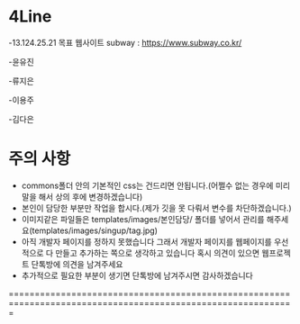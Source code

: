 # 4Line
  -13.124.25.21
목표 웹사이트 subway :  https://www.subway.co.kr/
 
-윤유진
 
-류지은
 
-이용주
 
-김다은
 
 
# 주의 사항
 <ul>
  <li>
    commons폴더 안의 기본적인 css는 건드리면 안됩니다.(어쩔수 없는 경우에 미리 말을 해서 상의 후에 변경하겠습니다)
  </li>
  <li>
    본인이 담당한 부분만 작업을 합시다.(제가 깃을 못 다뤄서 변수를 차단하겠습니다.)
  </li>
  <li>
    이미지같은 파일들은 templates/images/본인담당/ 폴더를 넣어서 관리를 해주세요(templates/images/singup/tag.jpg)
  </li>
  <li>
    아직 개발자 페이지를 정하지 못했습니다 그래서 개발자 페이지를 웹페이지를 우선적으로 다 만들고 추가하는 쪽으로 생각하고 있습니다 혹시 의견이 있으면 웹프로젝트 단톡방에 의견을 남겨주세요
  </li>
  <li>
    추가적으로 필요한 부분이 생기면 단톡방에 남겨주시면 감사하겠습니다
  </li>
 </ul>
 
 =============================================================================================================

 
 
